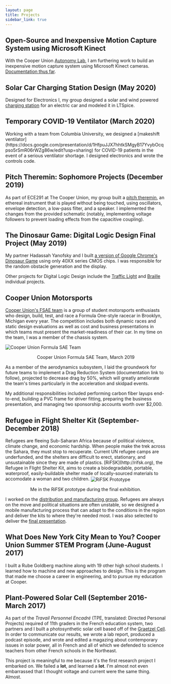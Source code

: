 ```yaml
---
layout: page
title: Projects
sidebar_link: true
---
```

## Open-Source and Inexpensive Motion Capture System using Microsoft Kinect
With the Cooper Union [Autonomy Lab](https://autonomylab.nyc), I am furthering work to build an inexpensive motion capture system using Microsoft Kinect cameras. [Documentation thus far](https://andyj1.github.io/kinect/).

<h2>Solar Car Charging Station Design (May 2020)</h2>

Designed for Electronics I, my group designed a solar and wind powered [charging station](https://docs.google.com/document/d/1Mlf_9_3XAzLQX73I0ryQMwHd4NbsKdRzXt7klF3OhMo/edit?usp=sharing) for an electric car and modeled it in LTSpice.

<h2>Temporary COVID-19 Ventilator (March 2020)</h2>
Working with a team from Columbia University, we designed a [makeshift ventilator](https://docs.google.com/presentation/d/1HfpuJJX7hhtkSMgyB17YvybOcqpso5rSmR06rWZg86w/edit?usp=sharing) for COVID-19 patients in the event of a serious ventilator shortage. I designed electronics and wrote the controls code.

<h2> Pitch Theremin: Sophomore Projects (December 2019) </h2>

As part of ECE291 at The Cooper Union, my group built a [pitch theremin](https://docs.google.com/document/d/1SeXoJaNbIeLjNpwCGp_wtSrwWCHZ9YC8OHh2F3PvuhA/edit?usp=sharing), an ethereal instrument that is played without being touched, using oscillators, envelope detection, a low-pass filter, and a speaker. I implemented the changes from the provided schematic (notably, implementing voltage followers to prevent loading effects from the capacitive coupling).

<h2>The Dinosaur Game: Digital Logic Design Final Project (May 2019)</h2>

My partner Hadassah Yanofsky and I built [a version of Google Chrome's Dinosaur Game](https://docs.google.com/document/d/1f7AopN-quus8UlS3rx4m_0wKX9mxa_iP11Y8uOVm4rU/edit?usp=sharing) using only 40XX series CMOS chips. I was responsible for the random obstacle generation and the display.

Other projects for Digital Logic Design include the [Traffic Light](https://docs.google.com/document/d/1mU8ysq5N06wHEdOlbwmxjcJd6YPX3huf1eCUNwub21E/edit?usp=sharing) and [Braille](https://docs.google.com/document/d/10a4otYoUxSXOOWUxVkir43FO-LzfDG4o3zMiSYjK4KY/edit?usp=sharing) individual projects.

<h2>Cooper Union Motorsports</h2>

[Cooper Union's FSAE team](http://fsae.cooper.edu) is a group of student motorsports enthusiasts who design, build, test, and race a Formula One-style racecar in Brooklyn, Michigan every year. The competition includes both dynamic races and static design evaluations as well as cost and business presentations in which teams must present the market-readiness of their car. In my time on the team, I was a member of the chassis system. 

<img src="/assets/images/fsae-team.JPG" alt="Cooper Union Formula SAE Team" align="center">
<p align="center">Cooper Union Formula SAE Team, March 2019</p>

As a member of the aerodynamics subsystem, I laid the groundwork for future teams to implement a Drag Reduction System (documentation link to follow), projected to decrease drag by 50%, which will greatly ameliorate the team's times particularly in the acceleration and skidpad events.

My additional responsibilities included performing carbon fiber layups end-to-end, building a PVC frame for driver fitting, preparing the business presentation, and managing two sponsorship accounts worth over $2,000.

<h2>Refugee in Flight Shelter Kit (September-December 2018)</h2>
Refugees are fleeing Sub-Saharan Africa because of political violence, climate change, and economic hardship. When people make the trek across the Sahara, they must stop to recuperate. Current UN refugee camps are underfunded, and the shelters are difficult to erect, stationary, and unsustainable since they are made of plastics. [RiFSK](http://rifsk.org), the Refugee in Flight Shelter Kit, aims to create a biodegradable, portable, waterproof, easily-buildable shelter made of locally-sourced materials to accomodate a woman and two children.

<img src="/assets/images/in-rifsk.JPG" alt="RiFSK Prototype" align="center">
<p align="center"> Me in the RiFSK prototype during the final exhibition.</p>

I worked on the [distribution and manufacturing group](https://docs.google.com/document/d/1nLI4qcUVZ-68dS0TsVXtv8S5MznLuZRTQDaR6OBwhnM/edit?usp=sharing). Refugees are always on the move and political situations are often unstable, so we designed a mobile manufacturing process that can adapt to the conditions in the region and deliver the kits to where they're needed most. I was also selected to deliver the [final presentation](https://drive.google.com/file/d/1WWTOWlHdal7Qbpx91u0PdlKRPthh0lSZ/view?usp=sharing).

<h2>What Does New York City Mean to You? Cooper Union Summer STEM 
Program (June-August 2017) </h2>

I built a Rube Goldberg machine along with 19 other high school students. I learned how to machine and new approaches to design. This is the program that made me choose a career in engineering, and to pursue my education at Cooper.

<h2>Plant-Powered Solar Cell (September 2016-March 2017)</h2>

As part of the _Travail Personnel Encadré_ (TPE, translated: Directed Personal Projects) required of 11th graders in the French education system, two partners and I built a photosynthetic solar cell based off of the [Graetzel Cell](https://en.wikipedia.org/wiki/Dye-sensitized_solar_cell). In order to communicate our results, we wrote a lab report, produced a podcast episode, and wrote and edited a magazing about contemporary issues in solar power, all in French and all of which we defended to science teachers from other French schools in the Northeast. 

This project is meaningful to me because it's the first research project I embarked on. We failed a **lot**, and learned a **lot**. I'm almost not even embarrassed that I thought voltage and current were the same thing. Almost.

